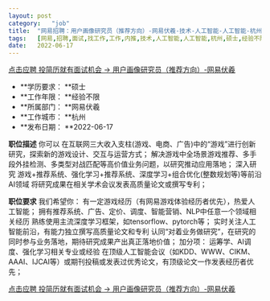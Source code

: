 ```yaml
---
layout:	post
category:	"job"
title:	"网易招聘：用户画像研究员（推荐方向）-网易伏羲-技术-人工智能-人工智能-杭州硕士经验不限"
tags:	[网易,招聘,面试,找工作,工作,内推,技术,人工智能,人工智能,杭州,硕士,经验不限]
date:	2022-06-17
---
```


[点击应聘 投简历就有面试机会 -> 用户画像研究员（推荐方向）-网易伏羲](http://mobile.bole.netease.com/bole/boleDetail?id=40300&employeeId=346f03c3cda5f04c&key=all)



- **学历要求： **硕士
- **工作年限： **经验不限
- **所属部门： **网易伏羲
- **工作城市： **杭州
- **发布日期： **2022-06-17



**职位描述**
你可以
在互联网三大收入支柱(游戏、电商、广告)中的“游戏”进行创新研究，探索新的游戏设计、交互与运营方式；
解决游戏中全场景游戏推荐、多手段外挂检测、多类型对战匹配等高价值业务问题，以研究推动应用落地；
深入研究 游戏+推荐系统、强化学习+推荐系统、深度学习+组合优化(整数规划等)等前沿AI领域
将研究成果在相关学术会议发表高质量论文或撰写专利；




**职位要求**
我们希望你：
有一定游戏经历（有网易游戏体验经历者优先），热爱人工智能；
拥有推荐系统、广告、定价、调度、智能营销、NLP中任意一个领域相关经历
熟练使用主流深度学习框架，如tensorflow、pytorch等；
实时关注人工智能前沿，有能力独立撰写高质量论文和专利
认同“对着业务做研究”，在研究的同时参与业务落地，期待研究成果产出真正落地价值；
加分项：
运筹学、AI调度、强化学习相关专业或经验
在顶级人工智能会议（如KDD、WWW、CIKM、AAAI、IJCAI等）或期刊投稿或发表过优秀论文，有顶级论文一作发表经历者优先；



[点击应聘 投简历就有面试机会 -> 用户画像研究员（推荐方向）-网易伏羲](http://mobile.bole.netease.com/bole/boleDetail?id=40300&employeeId=346f03c3cda5f04c&key=all)